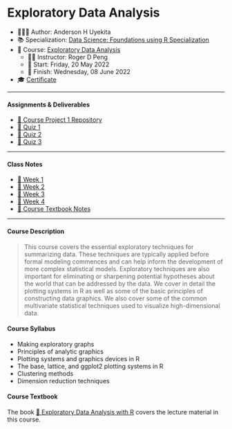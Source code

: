 Exploratory Data Analysis
================

-   👨🏻‍💻 Author: Anderson H Uyekita
-   📚 Specialization: <a
    href="https://www.coursera.org/specializations/data-science-foundations-r"
    target="_blank" rel="noopener">Data Science: Foundations using R
    Specialization</a>
-   📖 Course:
    <a href="https://www.coursera.org/learn/exploratory-data-analysis"
    target="_blank" rel="noopener">Exploratory Data Analysis</a>
    -   🧑‍🏫 Instructor: Roger D Peng
    -   🚦 Start: Friday, 20 May 2022
    -   🏁 Finish: Wednesday, 08 June 2022
-   🎓 [Certificate](./)

------------------------------------------------------------------------

#### Assignments & Deliverables

-   [🚀 Course Project 1
    Repository](https://github.com/AndersonUyekita/exploratory-data-analysis_course-project-1)
-   [📝 Quiz 1](./Week%201/quiz-1_exploratory-data-analysis.md)
-   [📝 Quiz 2](./Week%202/quiz-2_exploratory-data-analysis.md)
-   [📝 Quiz 3](./Week%204/quiz-3_exploratory-data-analysis.md)

------------------------------------------------------------------------

#### Class Notes

-   [📆 Week 1](./Week%201/README.md)
-   [📆 Week 2](./Week%202/README.md)
-   [📆 Week 3](./Week%203/README.md)
-   [📆 Week 4](./Week%204/README.md)
-   [📑 Course Textbook Notes](./book/README.md)

------------------------------------------------------------------------

#### Course Description

> This course covers the essential exploratory techniques for
> summarizing data. These techniques are typically applied before formal
> modeling commences and can help inform the development of more complex
> statistical models. Exploratory techniques are also important for
> eliminating or sharpening potential hypotheses about the world that
> can be addressed by the data. We cover in detail the plotting systems
> in R as well as some of the basic principles of constructing data
> graphics. We also cover some of the common multivariate statistical
> techniques used to visualize high-dimensional data.

#### Course Syllabus

-   Making exploratory graphs
-   Principles of analytic graphics
-   Plotting systems and graphics devices in R
-   The base, lattice, and ggplot2 plotting systems in R
-   Clustering methods
-   Dimension reduction techniques

#### Course Textbook

The book [📔 Exploratory Data Analysis with
R](./book/exploratory-data-analysis-with-r.pdf) covers the lecture
material in this course.
